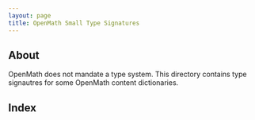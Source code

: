 ```yaml
---
layout: page
title: OpenMath Small Type Signatures
---
```


## About

OpenMath does not mandate a type system. This directory contains type signautres for some
OpenMath content dictionaries. 
  
## Index
